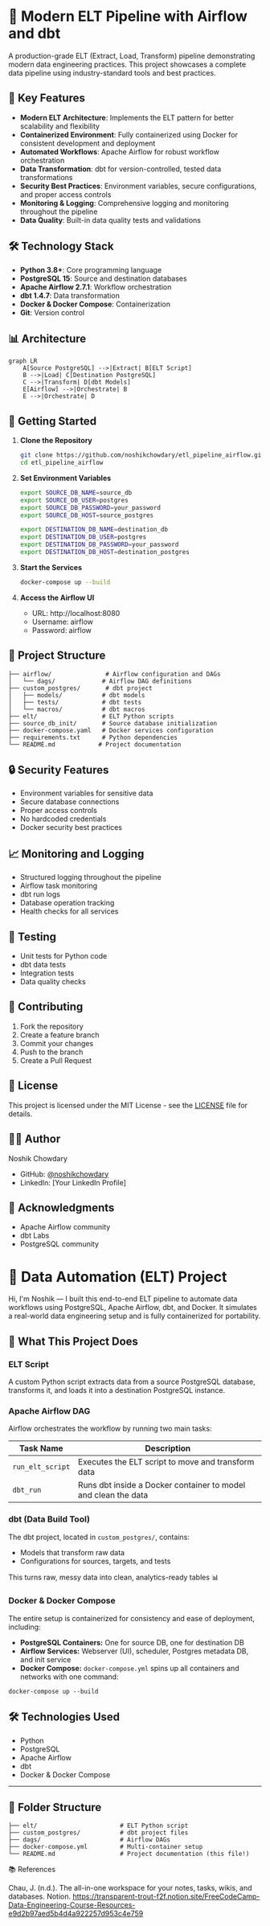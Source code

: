 # 🚀 Modern ELT Pipeline with Airflow and dbt

A production-grade ELT (Extract, Load, Transform) pipeline demonstrating modern data engineering practices. This project showcases a complete data pipeline using industry-standard tools and best practices.

## 🎯 Key Features

- **Modern ELT Architecture**: Implements the ELT pattern for better scalability and flexibility
- **Containerized Environment**: Fully containerized using Docker for consistent development and deployment
- **Automated Workflows**: Apache Airflow for robust workflow orchestration
- **Data Transformation**: dbt for version-controlled, tested data transformations
- **Security Best Practices**: Environment variables, secure configurations, and proper access controls
- **Monitoring & Logging**: Comprehensive logging and monitoring throughout the pipeline
- **Data Quality**: Built-in data quality tests and validations

## 🛠 Technology Stack

- **Python 3.8+**: Core programming language
- **PostgreSQL 15**: Source and destination databases
- **Apache Airflow 2.7.1**: Workflow orchestration
- **dbt 1.4.7**: Data transformation
- **Docker & Docker Compose**: Containerization
- **Git**: Version control

## 📊 Architecture

```mermaid
graph LR
    A[Source PostgreSQL] -->|Extract| B[ELT Script]
    B -->|Load| C[Destination PostgreSQL]
    C -->|Transform| D[dbt Models]
    E[Airflow] -->|Orchestrate| B
    E -->|Orchestrate| D
```

## 🚀 Getting Started

1. **Clone the Repository**
   ```bash
   git clone https://github.com/noshikchowdary/etl_pipeline_airflow.git
   cd etl_pipeline_airflow
   ```

2. **Set Environment Variables**
   ```bash
   export SOURCE_DB_NAME=source_db
   export SOURCE_DB_USER=postgres
   export SOURCE_DB_PASSWORD=your_password
   export SOURCE_DB_HOST=source_postgres
   
   export DESTINATION_DB_NAME=destination_db
   export DESTINATION_DB_USER=postgres
   export DESTINATION_DB_PASSWORD=your_password
   export DESTINATION_DB_HOST=destination_postgres
   ```

3. **Start the Services**
   ```bash
   docker-compose up --build
   ```

4. **Access the Airflow UI**
   - URL: http://localhost:8080
   - Username: airflow
   - Password: airflow

## 📂 Project Structure

```
├── airflow/               # Airflow configuration and DAGs
│   └── dags/             # Airflow DAG definitions
├── custom_postgres/       # dbt project
│   ├── models/           # dbt models
│   ├── tests/            # dbt tests
│   └── macros/           # dbt macros
├── elt/                  # ELT Python scripts
├── source_db_init/       # Source database initialization
├── docker-compose.yaml   # Docker services configuration
├── requirements.txt      # Python dependencies
└── README.md            # Project documentation
```

## 🔒 Security Features

- Environment variables for sensitive data
- Secure database connections
- Proper access controls
- No hardcoded credentials
- Docker security best practices

## 📈 Monitoring and Logging

- Structured logging throughout the pipeline
- Airflow task monitoring
- dbt run logs
- Database operation tracking
- Health checks for all services

## 🧪 Testing

- Unit tests for Python code
- dbt data tests
- Integration tests
- Data quality checks

## 🤝 Contributing

1. Fork the repository
2. Create a feature branch
3. Commit your changes
4. Push to the branch
5. Create a Pull Request

## 📝 License

This project is licensed under the MIT License - see the [LICENSE](LICENSE) file for details.

## 👨‍💻 Author

Noshik Chowdary
- GitHub: [@noshikchowdary](https://github.com/noshikchowdary)
- LinkedIn: [Your LinkedIn Profile]

## 🙏 Acknowledgments

- Apache Airflow community
- dbt Labs
- PostgreSQL community

# 🔄 Data Automation (ELT) Project

Hi, I'm Noshik — I built this end-to-end ELT pipeline to automate data workflows using PostgreSQL, Apache Airflow, dbt, and Docker. It simulates a real-world data engineering setup and is fully containerized for portability.

## 🚀 What This Project Does

### ELT Script  
A custom Python script extracts data from a source PostgreSQL database, transforms it, and loads it into a destination PostgreSQL instance.

### Apache Airflow DAG  
Airflow orchestrates the workflow by running two main tasks:

| Task Name       | Description                                         |
| --------------- | ------------------------------------------------- |
| `run_elt_script` | Executes the ELT script to move and transform data |
| `dbt_run`        | Runs dbt inside a Docker container to model and clean the data |

### dbt (Data Build Tool)  
The dbt project, located in `custom_postgres/`, contains:  
- Models that transform raw data  
- Configurations for sources, targets, and tests  

This turns raw, messy data into clean, analytics-ready tables 📊

### Docker & Docker Compose  
The entire setup is containerized for consistency and ease of deployment, including:  
- **PostgreSQL Containers:** One for source DB, one for destination DB  
- **Airflow Services:** Webserver (UI), scheduler, Postgres metadata DB, and init service  
- **Docker Compose:** `docker-compose.yml` spins up all containers and networks with one command:
```
docker-compose up --build
```
## 🛠 Technologies Used

- Python  
- PostgreSQL  
- Apache Airflow  
- dbt  
- Docker & Docker Compose
---------

## 📂 Folder Structure
```plaintext
├── elt/                       # ELT Python script  
├── custom_postgres/           # dbt project files  
├── dags/                      # Airflow DAGs  
├── docker-compose.yml         # Multi-container setup  
└── README.md                  # Project documentation (this file!)
```

📚 References

Chau, J. (n.d.). The all-in-one workspace for your notes, tasks, wikis, and databases. Notion.
https://transparent-trout-f2f.notion.site/FreeCodeCamp-Data-Engineering-Course-Resources-e9d2b97aed5b4d4a922257d953c4e759

 
